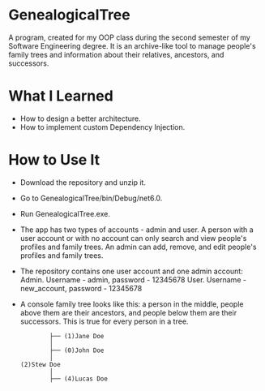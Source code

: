 # GenealogicalTree

A program, created for my OOP class during the second semester of my Software Engineering degree. It is an archive-like tool to manage people's family trees and information about their relatives, ancestors, and successors.

# What I Learned

- How to design a better architecture.
- How to implement custom Dependency Injection.

# How to Use It

- Download the repository and unzip it.
- Go to GenealogicalTree/bin/Debug/net6.0.
- Run GenealogicalTree.exe.
- The app has two types of accounts - admin and user. A person with a user account or with no account can only search and view people's profiles and family trees. An admin can add, remove, and edit people's profiles and family trees.
- The repository contains one user account and one admin account:
    Admin. Username - admin, password - 12345678
    User. Username - new_account, password - 12345678
- A console family tree looks like this: a person in the middle, people above them are their ancestors, and people below them are their successors. This is true for every person in a tree.

    
              ├── (1)Jane Doe
              │
              ├── (0)John Doe
              │
      (2)Stew Doe
              │
              ├── (4)Lucas Doe

